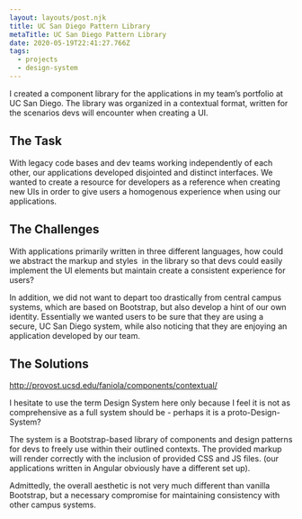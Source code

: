 ```yaml
---
layout: layouts/post.njk
title: UC San Diego Pattern Library
metaTitle: UC San Diego Pattern Library
date: 2020-05-19T22:41:27.766Z
tags:
  - projects
  - design-system
---
```

I created a component library for the applications in my team’s portfolio at UC San Diego. The library was organized in a contextual format, written for the scenarios devs will encounter when creating a UI.

## The Task

With legacy code bases and dev teams working independently of each other, our applications developed disjointed and distinct interfaces. We wanted to create a resource for developers as a reference when creating new UIs in order to give users a homogenous experience when using our applications.

## The Challenges

With applications primarily written in three different languages, how could we abstract the markup and styles  in the library so that devs could easily implement the UI elements but maintain create a consistent experience for users?

In addition, we did not want to depart too drastically from central campus systems, which are based on Bootstrap, but also develop a hint of our own identity. Essentially we wanted users to be sure that they are using a secure, UC San Diego system, while also noticing that they are enjoying an application developed by our team.

## The Solutions

<http://provost.ucsd.edu/faniola/components/contextual/>

I hesitate to use the term Design System here only because I feel it is not as comprehensive as a full system should be - perhaps it is a proto-Design-System?

The system is a Bootstrap-based library of components and design patterns for devs to freely use within their outlined contexts. The provided markup will render correctly with the inclusion of provided CSS and JS files. (our applications written in Angular obviously have a different set up).

Admittedly, the overall aesthetic is not very much different than vanilla Bootstrap, but a necessary compromise for maintaining consistency with other campus systems.